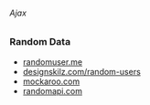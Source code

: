 ###### Ajax

### Random Data

- [randomuser.me](http://randomuser.me)
- [designskilz.com/random-users](http://www.designskilz.com/random-users/)
- [mockaroo.com](http://mockaroo.com/)
- [randomapi.com](https://randomapi.com/)